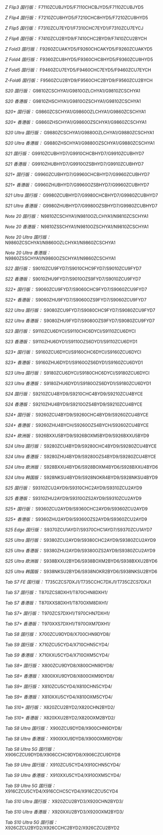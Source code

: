 *Z Flip3 国行版：*
F7110ZCUBJYD5/F7110CHCBJYD5/F7110ZCUBJYD5

*Z Flip4 国行版：*
F7210ZCU8HYD5/F7210CHC8HYD5/F7210ZCU8HYD5

*Z Flip5 国行版：*
F7310ZCU7EYD1/F7310CHC7EYD1/F7310ZCU7EYCJ

*Z Flip6 国行版：*
F7410ZCU2BYD9/F7410CHC2BYD9/F7410ZCU2BYCH

*Z Fold3 国行版：*
F9260ZCUAKYD5/F9260CHCAKYD5/F9260ZCUAKYD5

*Z Fold4 国行版：*
F9360ZCU8HYD5/F9360CHC8HYD5/F9360ZCU8HYD5

*Z Fold5 国行版：*
F9460ZCU7EYD5/F9460CHC7EYD5/F9460ZCU7EYCH

*Z-Fold6 国行版：*
F9560ZCU2BYD9/F9560CHC2BYD9/F9560ZCU2BYCH

*S20 国行版：*
G9810ZCSCHYA1/G9810OZLCHYA1/G9810ZCSCHYA1

*S20 香港版：*
G9810ZHSCHYA1/G9810OZSCHYA1/G9810ZCSCHYA1

*S20+ 国行版：*
G9860ZCSCHYA1/G9860OZLCHYA1/G9860ZCSCHYA1

*S20+ 香港版：*
G9860ZHSCHYA1/G9860OZSCHYA1/G9860ZCSCHYA1

*S20 Ultra 国行版：*
G9880ZCSCHYA1/G9880OZLCHYA1/G9880ZCSCHYA1

*S20 Ultra 香港版：*
G9880ZHSCHYA1/G9880OZSCHYA1/G9880ZCSCHYA1

*S21 国行版：*
G9910ZCUBHYD7/G9910CHCBHYD7/G9910ZCUBHYD7

*S21 香港版：*
G9910ZHUBHYD7/G9910OZSBHYD7/G9910ZCUBHYD7

*S21+ 国行版：*
G9960ZCUBHYD7/G9960CHCBHYD7/G9960ZCUBHYD7

*S21+ 香港版：*
G9960ZHUBHYD7/G9960OZSBHYD7/G9960ZCUBHYD7

*S21 Ultra 国行版：*
G9980ZCUBHYD7/G9980CHCBHYD7/G9980ZCUBHYD7

*S21 Ultra 香港版：*
G9980ZHUBHYD7/G9980OZSBHYD7/G9980ZCUBHYD7

*Note 20 国行版：*
N9810ZCSCHYA1/N9810OZLCHYA1/N9810ZCSCHYA1

*Note 20 香港版：*
N9810ZSSCHYA1/N9810OZSCHYA1/N9810ZCSCHYA1

*Note 20 Ultra 国行版：*
N9860ZCSCHYA1/N9860OZLCHYA1/N9860ZCSCHYA1

*Note 20 Ultra 香港版：*
N9860ZSSCHYA1/N9860OZSCHYA1/N9860ZCSCHYA1

*S22 国行版：*
S9010ZCU9FYD7/S9010CHC9FYD7/S9010ZCU9FYD7

*S22 香港版：*
S9010ZHU9FYD7/S9010OZS9FYD7/S9010ZCU9FYD7

*S22+ 国行版：*
S9060ZCU9FYD7/S9060CHC9FYD7/S9060ZCU9FYD7

*S22+ 香港版：*
S9060ZHU9FYD7/S9060OZS9FYD7/S9060ZCU9FYD7

*S22 Ultra 国行版：*
S9080ZCU9FYD7/S9080CHC9FYD7/S9080ZCU9FYD7

*S22 Ultra 香港版：*
S9080ZHU9FYD7/S9080OZS9FYD7/S9080ZCU9FYD7

*S23 国行版：*
S9110ZCU6DYCI/S9110CHC6DYCI/S9110ZCU6DYCI

*S23 香港版：*
S9110ZHU6DYD1/S9110OZS6DYD1/S9110ZCU6DYD1

*S23+ 国行版：*
S9160ZCU6DYCI/S9160CHC6DYCI/S9160ZCU6DYCI

*S23+ 香港版：*
S9160ZHU6DYD1/S9160OZS6DYD1/S9160ZCU6DYD1

*S23 Ultra 国行版：*
S9180ZCU6DYCI/S9180CHC6DYCI/S9180ZCU6DYCI

*S23 Ultra 香港版：*
S9180ZHU6DYD1/S9180OZS6DYD1/S9180ZCU6DYD1

*S24 国行版：*
S9210ZCU4BYD9/S9210CHC4BYD9/S9210ZCU4BYCE

*S24 香港版：*
S9210ZHU4BYD9/S9210OZS4BYD9/S9210ZCU4BYCE

*S24+ 国行版：*
S9260ZCU4BYD9/S9260CHC4BYD9/S9260ZCU4BYCE

*S24+ 香港版：*
S9260ZHU4BYCH/S9260OZS4BYCH/S9260ZCU4BYCE

*S24+ 欧洲版：*
S926BXXU5BYD9/S926BOXM5BYD9/S926BXXU5BYD9

*S24 Ultra 国行版：*
S9280ZCU4BYD9/S9280CHC4BYD9/S9280ZCU4BYCE

*S24 Ultra 香港版：*
S9280ZHU4BYD9/S9280OZS4BYD9/S9280ZCU4BYCE

*S24 Ultra 欧洲版：*
S928BXXU4BYD6/S928BOXM4BYD6/S928BXXU4BYD6

*S24 Ultra 韩国版：*
S928NKSU4BYD9/S928NOKR4BYD9/S928NKSU4BYD9

*S25 国行版：*
S9310ZCU2AYD9/S9310CHC2AYD9/S9310ZCU2AYD9

*S25 香港版：*
S9310ZHU2AYD9/S9310OZS2AYD9/S9310ZCU2AYD9

*S25+ 国行版：*
S9360ZCU2AYD9/S9360CHC2AYD9/S9360ZCU2AYD9

*S25+ 香港版：*
S9360ZHU2AYD9/S9360OZS2AYD9/S9360ZCU2AYD9

*S25 Edge 国行版：*
S9370ZCU1AYD7/S9370CHC1AYD7/S9370ZCU1AYD7

*S25 Ultra 国行版：*
S9380ZCU2AYD9/S9380CHC2AYD9/S9380ZCU2AYD9

*S25 Ultra 香港版：*
S9380ZHU2AYD9/S9380OZS2AYD9/S9380ZCU2AYD9

*S25 Ultra 欧洲版：*
S938BXXU2BYD6/S938BOXM2BYD6/S938BXXU2BYD6

*S25 Ultra 韩国版：*
S938NKSU2BYD6/S938NOKR2BYD6/S938NKSU2BYD6

*Tab S7 FE 国行版：*
T735CZCS7DXJ1/T735CCHC7DXJ1/T735CZCS7DXJ1

*Tab S7 国行版：*
T870ZCS8DXH1/T870CHN8DXH1/

*Tab S7 香港版：*
T870XXS8DXH1/T870OXM8DXH1/

*Tab S7+ 国行版：*
T970ZCS7DXH1/T970CHN7DXH1/

*Tab S7+ 香港版：*
T970XXS7DXH1/T970OXM7DXH1/

*Tab S8 国行版：*
X700ZCU9DYD8/X700CHN9DYD8/

*Tab S9  国行版：*
X710ZCU5CYD4/X710CHN5CYD4/

*Tab S9  香港版：*
X710XXU5CYD4/X710OXM5CYD4/

*Tab S8+ 国行版：*
X800ZCU9DYD8/X800CHN9DYD8/

*Tab S8+ 香港版：*
X800XXU9DYD8/X800OXM9DYD8/

*Tab S9+ 国行版：*
X810ZCU5CYD4/X810CHN5CYD4/

*Tab S9+ 香港版：*
X810XXU5CYD4/X810OXM5CYD4/

*Tab S10+ 国行版：*
X820ZCU2BYD2/X820CHN2BYD2/

*Tab S10+ 香港版：*
X820XXU2BYD2/X820OXM2BYD2/

*Tab S8 Ultra 国行版：*
X900ZCU9DYD8/X900CHN9DYD8/

*Tab S8 Ultra 香港版：*
X900XXU9DYD8/X900OXM9DYD8/

*Tab S8 Ultra 5G 国行版：*
X906CZCU9DYD8/X906CCHC9DYD8/X906CZCU9DYD8

*Tab S9 Ultra 国行版：*
X910ZCU5CYD4/X910CHN5CYD4/

*Tab S9 Ultra 香港版：*
X910XXU5CYD4/X910OXM5CYD4/

*Tab S9 Ultra 5G 国行版：*
X916CZCU5CYD4/X916CCHC5CYD4/X916CZCU5CYD4

*Tab S10 Ultra 国行版：*
X920ZCU2BYD3/X920CHN2BYD3/

*Tab S10 Ultra 香港版：*
X920XXU2BYD3/X920OXM2BYD3/

*Tab S10 Ultra 5G 国行版：*
X926CZCU2BYD2/X926CCHC2BYD2/X926CZCU2BYD2

